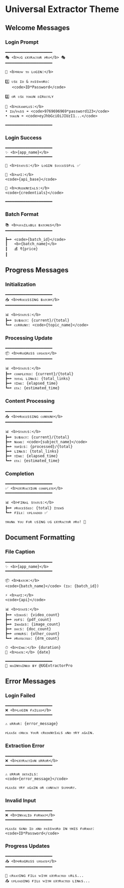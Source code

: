 # Universal Extractor Theme

## Welcome Messages

### Login Prompt
```
━━━━━━━━━━━━━━━━━━━━━
🎭 <b>ᴜɢ ᴇxᴛʀᴀᴄᴛᴏʀ ᴘʀᴏ</b> 🎭
━━━━━━━━━━━━━━━━━━━━━

📝 <b>ʜᴏᴡ ᴛᴏ ʟᴏɢɪɴ:</b>

1️⃣ ᴜsᴇ ɪᴅ & ᴘᴀssᴡᴏʀᴅ:
   <code>ID*Password</code>

2️⃣ ᴏʀ ᴜsᴇ ᴛᴏᴋᴇɴ ᴅɪʀᴇᴄᴛʟʏ

📌 <b>ᴇxᴀᴍᴘʟᴇs:</b>
• ɪᴅ/ᴘᴀss ➠ <code>9769696969*password123</code>
• ᴛᴏᴋᴇɴ ➠ <code>eyJhbGciOiJIUzI1...</code>

━━━━━━━━━━━━━━━━━━━━━
```

### Login Success
```
━━━━━━━━━━━━━━━━━━━━━
✨ <b>{app_name}</b>
━━━━━━━━━━━━━━━━━━━━━

🎯 <b>sᴛᴀᴛᴜs:</b> ʟᴏɢɪɴ sᴜᴄᴄᴇssғᴜʟ ✅

📡 <b>ᴀᴘɪ:</b>
<code>{api_base}</code>

🔐 <b>ᴄʀᴇᴅᴇɴᴛɪᴀʟs:</b>
<code>{credentials}</code>

━━━━━━━━━━━━━━━━━━━━━
```

### Batch Format
```
📚 <b>ᴀᴠᴀɪʟᴀʙʟᴇ ʙᴀᴛᴄʜᴇs</b>
━━━━━━━━━━━━━━━━━━━━━

┣━➤ <code>{batch_id}</code>
┃   <b>{batch_name}</b>
┃   💰 ₹{price}
┃
```

## Progress Messages

### Initialization
```
━━━━━━━━━━━━━━━━━━━━━
📥 <b>ᴘʀᴏᴄᴇssɪɴɢ ʙᴀᴛᴄʜ</b>
━━━━━━━━━━━━━━━━━━━━━

📊 <b>sᴛᴀᴛᴜs:</b>
┣━➤ sᴜʙᴊᴇᴄᴛ: {current}/{total}
┗━➤ ᴄᴜʀʀᴇɴᴛ: <code>{topic_name}</code>
```

### Processing Update
```
━━━━━━━━━━━━━━━━━━━━━
📦 <b>ᴘʀᴏɢʀᴇss ᴜᴘᴅᴀᴛᴇ</b>
━━━━━━━━━━━━━━━━━━━━━

📊 <b>sᴛᴀᴛᴜs:</b>
┣━➤ ᴄᴏᴍᴘʟᴇᴛᴇᴅ: {current}/{total}
┣━➤ ᴛᴏᴛᴀʟ ʟɪɴᴋs: {total_links}
┣━➤ ᴛɪᴍᴇ: {elapsed_time}
┗━➤ ᴇᴛᴀ: {estimated_time}
```

### Content Processing
```
━━━━━━━━━━━━━━━━━━━━━
📥 <b>ᴘʀᴏᴄᴇssɪɴɢ ᴄᴏɴᴛᴇɴᴛ</b>
━━━━━━━━━━━━━━━━━━━━━

📊 <b>sᴛᴀᴛᴜs:</b>
┣━➤ sᴜʙᴊᴇᴄᴛ: {current}/{total}
┣━➤ ɴᴀᴍᴇ: <code>{subject_name}</code>
┣━➤ ᴛᴏᴘɪᴄs: {processed}/{total}
┣━➤ ʟɪɴᴋs: {total_links}
┣━➤ ᴛɪᴍᴇ: {elapsed_time}
┗━➤ ᴇᴛᴀ: {estimated_time}
```

### Completion
```
━━━━━━━━━━━━━━━━━━━━━
✅ <b>ᴇxᴛʀᴀᴄᴛɪᴏɴ ᴄᴏᴍᴘʟᴇᴛᴇ</b>
━━━━━━━━━━━━━━━━━━━━━

📊 <b>ғɪɴᴀʟ sᴛᴀᴛᴜs:</b>
┣━➤ ᴘʀᴏᴄᴇssᴇᴅ: {total} ɪᴛᴇᴍs
┗━➤ ғɪʟᴇ: ᴜᴘʟᴏᴀᴅᴇᴅ ✅

ᴛʜᴀɴᴋ ʏᴏᴜ ғᴏʀ ᴜsɪɴɢ ᴜɢ ᴇxᴛʀᴀᴄᴛᴏʀ ᴘʀᴏ! 🌟
```

## Document Formatting

### File Caption
```
━━━━━━━━━━━━━━━━━━━━━
✨ <b>{app_name}</b>
━━━━━━━━━━━━━━━━━━━━━

📦 <b>ʙᴀᴛᴄʜ:</b>
<code>{batch_name}</code> (ɪᴅ: {batch_id})

⚡ <b>ᴀᴘɪ:</b>
<code>{api}</code>

📊 <b>sᴛᴀᴛs:</b>
┣━➤ ᴠɪᴅᴇᴏs: {video_count}
┣━➤ ᴘᴅғs: {pdf_count}
┣━➤ ɪᴍᴀɢᴇs: {image_count}
┣━➤ ᴅᴏᴄs: {doc_count}
┣━➤ ᴏᴛʜᴇʀs: {other_count}
┗━➤ ᴘʀᴏᴛᴇᴄᴛᴇᴅ: {drm_count}

⏱ <b>ᴛɪᴍᴇ:</b> {duration}
📅 <b>ᴅᴀᴛᴇ:</b> {date}

━━━━━━━━━━━━━━━━━━━━━
🔰 ᴍᴀɪɴᴛᴀɪɴᴇᴅ ʙʏ @UGExtractorPro
```

## Error Messages

### Login Failed
```
━━━━━━━━━━━━━━━━━━━━━
❌ <b>ʟᴏɢɪɴ ғᴀɪʟᴇᴅ</b>
━━━━━━━━━━━━━━━━━━━━━

⚠️ ᴇʀʀᴏʀ: {error_message}

ᴘʟᴇᴀsᴇ ᴄʜᴇᴄᴋ ʏᴏᴜʀ ᴄʀᴇᴅᴇɴᴛɪᴀʟs ᴀɴᴅ ᴛʀʏ ᴀɢᴀɪɴ.
```

### Extraction Error
```
━━━━━━━━━━━━━━━━━━━━━
❌ <b>ᴇxᴛʀᴀᴄᴛɪᴏɴ ᴇʀʀᴏʀ</b>
━━━━━━━━━━━━━━━━━━━━━

⚠️ ᴇʀʀᴏʀ ᴅᴇᴛᴀɪʟs:
<code>{error_message}</code>

ᴘʟᴇᴀsᴇ ᴛʀʏ ᴀɢᴀɪɴ ᴏʀ ᴄᴏɴᴛᴀᴄᴛ sᴜᴘᴘᴏʀᴛ.
```

### Invalid Input
```
━━━━━━━━━━━━━━━━━━━━━
❌ <b>ɪɴᴠᴀʟɪᴅ ғᴏʀᴍᴀᴛ</b>
━━━━━━━━━━━━━━━━━━━━━

ᴘʟᴇᴀsᴇ sᴇɴᴅ ɪᴅ ᴀɴᴅ ᴘᴀssᴡᴏʀᴅ ɪɴ ᴛʜɪs ғᴏʀᴍᴀᴛ:
<code>ID*Password</code>
```

### Progress Updates
```
━━━━━━━━━━━━━━━━━━━━━
📥 <b>ᴘʀᴏɢʀᴇss ᴜᴘᴅᴀᴛᴇ</b>
━━━━━━━━━━━━━━━━━━━━━

💾 ᴄʀᴇᴀᴛɪɴɢ ғɪʟᴇ ᴡɪᴛʜ ᴇxᴛʀᴀᴄᴛᴇᴅ ᴜʀʟs...
📤 ᴜᴘʟᴏᴀᴅɪɴɢ ғɪʟᴇ ᴡɪᴛʜ ᴇxᴛʀᴀᴄᴛᴇᴅ ʟɪɴᴋs...
``` 
